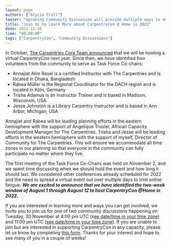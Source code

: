 ```yaml
---
layout: page
authors: ["Alycia Crall"]
teaser: "Upcoming Community Discussion will provide multiple ways to engage in next year’s event"
title: "Join Us to Learn More about CarpentryCon @ Home in 2022"
date: 2021-11-16
time: "09:00:00"
tags: ["CarpentryCon", "Community Discussions"]
---
```


In October, [The Carpentries Core Team announced](https://carpentries.org/blog/2021/10/carpentrycon-at-home-2022/) that we will be hosting a virtual CarpentryCon next year. Since then, we have identified four volunteers from the community to serve as Task Force Co-chairs:

- Annajiat Alim Rasel is a certified Instructor with The Carpentries and is located in Dhaka, Bangladesh
- Rabea Müller is the Regional Coordinator for the DACH region and is located in Köln, Germany
- Trisha Adamus is an Instructor Trainer and is based in Madison, Wisconsin, USA
- Jesse Johnston is a Library Carpentry Instructor and is based in Ann Arbor, Michigan, USA

Annajiat and Rabea will be leading planning efforts in the eastern hemisphere with the support of Angelique Trusler, African Capacity Development Manager for The Carpentries. Trisha and Jesse will be leading efforts in the western hemisphere with the support of myself, Director of Community for The Carpentries. This will ensure we accommodate all time zones in our planning so that everyone in the community can fully participate no matter where they live.

The first meeting of the Task Force Co-Chairs was held on November 2, and we spent time discussing when we should hold the event and how long it should last. We considered other conferences already scheduled for 2022 and the need to spread a virtual event out over multiple days to limit online fatigue. ***We are excited to announce that we have identified the two-week window of August 1 through August 12 to host CarpentryCon @Home in 2022.***

If you are interested in learning more and ways you can get involved, we invite you to join us for one of two community discussions happening on Tuesday, 30 November at 4:00 pm UTC (s[ee date/time in your time zone](https://www.timeanddate.com/worldclock/fixedtime.html?msg=CarpentryCon+Discussion&iso=20211130T16&p1=1440&ah=1)) and 11:00 pm UTC ([see date/time in your time zone](https://www.timeanddate.com/worldclock/fixedtime.html?msg=CarpentryCon+Community+Discussion&iso=20211130T23&p1=1440&ah=1)). If you are unable to join but are interested in supporting CarpentryCon in any capacity, please let us know by completing [this form](https://docs.google.com/forms/d/e/1FAIpQLSex5YLDI6RA_KFeenPzW6Tsy3A0fUcCZLXtCxWlYuY4qhm6oA/viewform?usp=sf_link). Thanks for your interest and hope to see many of you in a couple of weeks!
